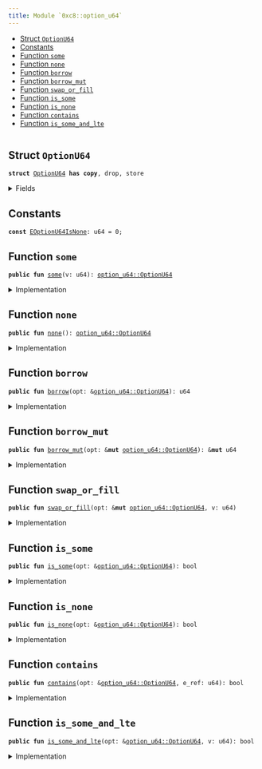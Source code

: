 ```yaml
---
title: Module `0xc8::option_u64`
---
```




-  [Struct `OptionU64`](#0xc8_option_u64_OptionU64)
-  [Constants](#@Constants_0)
-  [Function `some`](#0xc8_option_u64_some)
-  [Function `none`](#0xc8_option_u64_none)
-  [Function `borrow`](#0xc8_option_u64_borrow)
-  [Function `borrow_mut`](#0xc8_option_u64_borrow_mut)
-  [Function `swap_or_fill`](#0xc8_option_u64_swap_or_fill)
-  [Function `is_some`](#0xc8_option_u64_is_some)
-  [Function `is_none`](#0xc8_option_u64_is_none)
-  [Function `contains`](#0xc8_option_u64_contains)
-  [Function `is_some_and_lte`](#0xc8_option_u64_is_some_and_lte)


<pre><code></code></pre>



<a name="0xc8_option_u64_OptionU64"></a>

## Struct `OptionU64`



<pre><code><b>struct</b> <a href="../bfc-system/option_u64.md#0xc8_option_u64_OptionU64">OptionU64</a> <b>has</b> <b>copy</b>, drop, store
</code></pre>



<details>
<summary>Fields</summary>


<dl>
<dt>
<code>is_none: bool</code>
</dt>
<dd>

</dd>
<dt>
<code>v: u64</code>
</dt>
<dd>

</dd>
</dl>


</details>

<a name="@Constants_0"></a>

## Constants


<a name="0xc8_option_u64_EOptionU64IsNone"></a>



<pre><code><b>const</b> <a href="../bfc-system/option_u64.md#0xc8_option_u64_EOptionU64IsNone">EOptionU64IsNone</a>: u64 = 0;
</code></pre>



<a name="0xc8_option_u64_some"></a>

## Function `some`



<pre><code><b>public</b> <b>fun</b> <a href="../bfc-system/option_u64.md#0xc8_option_u64_some">some</a>(v: u64): <a href="../bfc-system/option_u64.md#0xc8_option_u64_OptionU64">option_u64::OptionU64</a>
</code></pre>



<details>
<summary>Implementation</summary>


<pre><code><b>public</b> <b>fun</b> <a href="../bfc-system/option_u64.md#0xc8_option_u64_some">some</a>(v: u64): <a href="../bfc-system/option_u64.md#0xc8_option_u64_OptionU64">OptionU64</a> {
    <a href="../bfc-system/option_u64.md#0xc8_option_u64_OptionU64">OptionU64</a> {
        is_none: <b>false</b>,
        v
    }
}
</code></pre>



</details>

<a name="0xc8_option_u64_none"></a>

## Function `none`



<pre><code><b>public</b> <b>fun</b> <a href="../bfc-system/option_u64.md#0xc8_option_u64_none">none</a>(): <a href="../bfc-system/option_u64.md#0xc8_option_u64_OptionU64">option_u64::OptionU64</a>
</code></pre>



<details>
<summary>Implementation</summary>


<pre><code><b>public</b> <b>fun</b> <a href="../bfc-system/option_u64.md#0xc8_option_u64_none">none</a>(): <a href="../bfc-system/option_u64.md#0xc8_option_u64_OptionU64">OptionU64</a> {
    <a href="../bfc-system/option_u64.md#0xc8_option_u64_OptionU64">OptionU64</a> {
        is_none: <b>true</b>,
        v: 0
    }
}
</code></pre>



</details>

<a name="0xc8_option_u64_borrow"></a>

## Function `borrow`



<pre><code><b>public</b> <b>fun</b> <a href="../bfc-system/option_u64.md#0xc8_option_u64_borrow">borrow</a>(opt: &<a href="../bfc-system/option_u64.md#0xc8_option_u64_OptionU64">option_u64::OptionU64</a>): u64
</code></pre>



<details>
<summary>Implementation</summary>


<pre><code><b>public</b> <b>fun</b> <a href="../bfc-system/option_u64.md#0xc8_option_u64_borrow">borrow</a>(opt: &<a href="../bfc-system/option_u64.md#0xc8_option_u64_OptionU64">OptionU64</a>): u64 {
    <b>assert</b>!(!opt.is_none, <a href="../bfc-system/option_u64.md#0xc8_option_u64_EOptionU64IsNone">EOptionU64IsNone</a>);
    opt.v
}
</code></pre>



</details>

<a name="0xc8_option_u64_borrow_mut"></a>

## Function `borrow_mut`



<pre><code><b>public</b> <b>fun</b> <a href="../bfc-system/option_u64.md#0xc8_option_u64_borrow_mut">borrow_mut</a>(opt: &<b>mut</b> <a href="../bfc-system/option_u64.md#0xc8_option_u64_OptionU64">option_u64::OptionU64</a>): &<b>mut</b> u64
</code></pre>



<details>
<summary>Implementation</summary>


<pre><code><b>public</b> <b>fun</b> <a href="../bfc-system/option_u64.md#0xc8_option_u64_borrow_mut">borrow_mut</a>(opt: &<b>mut</b> <a href="../bfc-system/option_u64.md#0xc8_option_u64_OptionU64">OptionU64</a>): &<b>mut</b> u64 {
    <b>assert</b>!(!opt.is_none, <a href="../bfc-system/option_u64.md#0xc8_option_u64_EOptionU64IsNone">EOptionU64IsNone</a>);
    &<b>mut</b> opt.v
}
</code></pre>



</details>

<a name="0xc8_option_u64_swap_or_fill"></a>

## Function `swap_or_fill`



<pre><code><b>public</b> <b>fun</b> <a href="../bfc-system/option_u64.md#0xc8_option_u64_swap_or_fill">swap_or_fill</a>(opt: &<b>mut</b> <a href="../bfc-system/option_u64.md#0xc8_option_u64_OptionU64">option_u64::OptionU64</a>, v: u64)
</code></pre>



<details>
<summary>Implementation</summary>


<pre><code><b>public</b> <b>fun</b> <a href="../bfc-system/option_u64.md#0xc8_option_u64_swap_or_fill">swap_or_fill</a>(opt: &<b>mut</b> <a href="../bfc-system/option_u64.md#0xc8_option_u64_OptionU64">OptionU64</a>, v: u64) {
    opt.is_none = <b>false</b>;
    opt.v = v;
}
</code></pre>



</details>

<a name="0xc8_option_u64_is_some"></a>

## Function `is_some`



<pre><code><b>public</b> <b>fun</b> <a href="../bfc-system/option_u64.md#0xc8_option_u64_is_some">is_some</a>(opt: &<a href="../bfc-system/option_u64.md#0xc8_option_u64_OptionU64">option_u64::OptionU64</a>): bool
</code></pre>



<details>
<summary>Implementation</summary>


<pre><code><b>public</b> <b>fun</b> <a href="../bfc-system/option_u64.md#0xc8_option_u64_is_some">is_some</a>(opt: &<a href="../bfc-system/option_u64.md#0xc8_option_u64_OptionU64">OptionU64</a>): bool {
    !opt.is_none
}
</code></pre>



</details>

<a name="0xc8_option_u64_is_none"></a>

## Function `is_none`



<pre><code><b>public</b> <b>fun</b> <a href="../bfc-system/option_u64.md#0xc8_option_u64_is_none">is_none</a>(opt: &<a href="../bfc-system/option_u64.md#0xc8_option_u64_OptionU64">option_u64::OptionU64</a>): bool
</code></pre>



<details>
<summary>Implementation</summary>


<pre><code><b>public</b> <b>fun</b> <a href="../bfc-system/option_u64.md#0xc8_option_u64_is_none">is_none</a>(opt: &<a href="../bfc-system/option_u64.md#0xc8_option_u64_OptionU64">OptionU64</a>): bool {
    opt.is_none
}
</code></pre>



</details>

<a name="0xc8_option_u64_contains"></a>

## Function `contains`



<pre><code><b>public</b> <b>fun</b> <a href="../bfc-system/option_u64.md#0xc8_option_u64_contains">contains</a>(opt: &<a href="../bfc-system/option_u64.md#0xc8_option_u64_OptionU64">option_u64::OptionU64</a>, e_ref: u64): bool
</code></pre>



<details>
<summary>Implementation</summary>


<pre><code><b>public</b> <b>fun</b> <a href="../bfc-system/option_u64.md#0xc8_option_u64_contains">contains</a>(opt: &<a href="../bfc-system/option_u64.md#0xc8_option_u64_OptionU64">OptionU64</a>, e_ref: u64): bool {
    ((!opt.is_none) && (opt.v == e_ref))
}
</code></pre>



</details>

<a name="0xc8_option_u64_is_some_and_lte"></a>

## Function `is_some_and_lte`



<pre><code><b>public</b> <b>fun</b> <a href="../bfc-system/option_u64.md#0xc8_option_u64_is_some_and_lte">is_some_and_lte</a>(opt: &<a href="../bfc-system/option_u64.md#0xc8_option_u64_OptionU64">option_u64::OptionU64</a>, v: u64): bool
</code></pre>



<details>
<summary>Implementation</summary>


<pre><code><b>public</b> <b>fun</b> <a href="../bfc-system/option_u64.md#0xc8_option_u64_is_some_and_lte">is_some_and_lte</a>(opt: &<a href="../bfc-system/option_u64.md#0xc8_option_u64_OptionU64">OptionU64</a>, v: u64): bool {
    (!opt.is_none) && (opt.v &lt;= v)
}
</code></pre>



</details>
